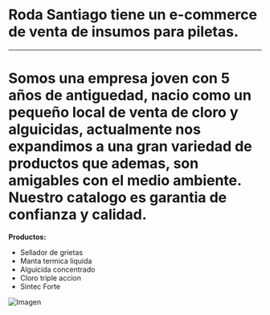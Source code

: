 # Roda Santiago tiene un e-commerce de venta de insumos para piletas.
--- 
# Somos una empresa joven con 5 años de antiguedad, nacio como un pequeño local de venta de cloro y alguicidas, actualmente  nos expandimos a una gran variedad de productos que ademas, son amigables con el medio ambiente. Nuestro catalogo es garantia de confianza y calidad.

**Productos:**

* Sellador de grietas
* Manta termica liquida
* Alguicida concentrado
* Cloro triple accion
* Sintec Forte

![Imagen]("C:\Users\santiago\Desktop\logotipo.jpg")
